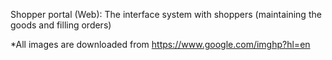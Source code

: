Shopper portal (Web): The interface system with shoppers (maintaining the goods and filling orders)

*All images are downloaded from https://www.google.com/imghp?hl=en
